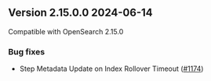 ## Version 2.15.0.0 2024-06-14

Compatible with OpenSearch 2.15.0

### Bug fixes

* Step Metadata Update on Index Rollover Timeout ([#1174](https://github.com/opensearch-project/index-management/pull/1174))
